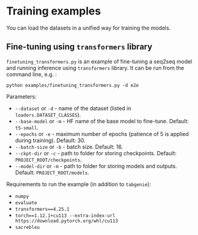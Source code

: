 # Training examples

You can load the datasets in a unified way for training the models.

## Fine-tuning using `transformers` library
`finetuning_transformers.py` is an example of fine-tuning a seq2seq model and running inference using `transformers` library. It can be run from the command line, e.g. :
```
python examples/finetuning_transformers.py -d e2e
```
Parameters:
* `--dataset` or `-d` - name of the dataset (listed in `loaders.DATASET_CLASSES`).
* `--base-model` or `-m` - HF name of the base model to fine-tune. Default: `t5-small`.
* `--epochs` or `-e` - maximum number of epochs (patience of 5 is applied during training). Default: 30.
* `--batch-size` or `-b` - batch size. Default: 16.
* `--ckpt-dir` or `-c` - path to folder for storing checkpoints. Default: `PROJECT_ROOT/checkpoints`.
* `--model-dir` or `-m` - path to folder for storing models and outputs. Default: `PROJECT_ROOT/models`.

Requirements to run the example (in addition to `tabgenie`):
* `numpy`
* `evaluate`
* `transformers==4.25.1`
* `torch==1.12.1+cu113 --extra-index-url https://download.pytorch.org/whl/cu113`
* `sacrebleu`